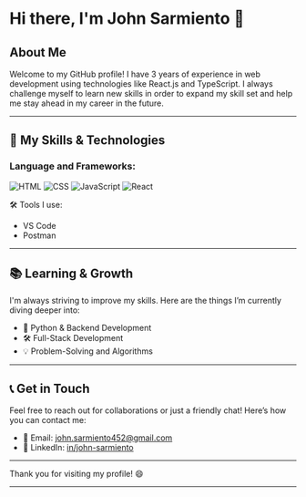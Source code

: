 # Hi there, I'm John Sarmiento 👋

## About Me

Welcome to my GitHub profile! I have 3 years of experience in web development using technologies like React.js and TypeScript. I always challenge myself to learn new skills in order to expand my skill set and help me stay ahead in my career in the future.

---

## 💼 My Skills & Technologies

### Language and Frameworks:
![HTML](https://img.shields.io/badge/HTML5-%23E34F26.svg?style=flat&logo=html5&logoColor=white) 
![CSS](https://img.shields.io/badge/CSS3-%231572B6.svg?style=flat&logo=css3&logoColor=white)
![JavaScript](https://img.shields.io/badge/JavaScript-%23F7DF1E.svg?style=flat&logo=javascript&logoColor=black)
![React](https://img.shields.io/badge/React-%23000.svg?style=flat&logo=react&logoColor=61DAFB)

🛠️ Tools I use:

- VS Code
- Postman

---

## 📚 Learning & Growth

I'm always striving to improve my skills. Here are the things I’m currently diving deeper into:

- 🐍 Python & Backend Development
- 🛠️ Full-Stack Development
- 💡 Problem-Solving and Algorithms

---

## 📞 Get in Touch

Feel free to reach out for collaborations or just a friendly chat! Here’s how you can contact me:

- 📧 Email: [john.sarmiento452@gmail.com](mailto:john.sarmiento452@gmail.com)
- 🔗 LinkedIn: [in/john-sarmiento](https://www.linkedin.com/in/john-sarmiento-192476345/)

---

Thank you for visiting my profile! 😄

---
